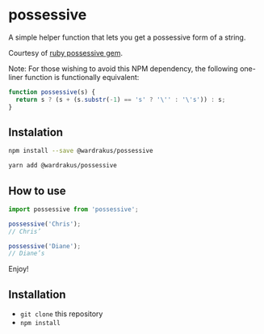 # possessive

A simple helper function that lets you get a possessive form of a string.

Courtesy of [ruby possessive gem](https://github.com/bclubb/possessive).

Note: For those wishing to avoid this NPM dependency, the following one-liner function is functionally equivalent:

```javascript
function possessive(s) {
  return s ? (s + (s.substr(-1) == 's' ? '\'' : '\'s')) : s;
}
```

## Instalation

```bash
npm install --save @wardrakus/possessive

yarn add @wardrakus/possessive
```

## How to use

```javascript
import possessive from 'possessive';

possessive('Chris');
// Chris’

possessive('Diane');
// Diane’s
```

Enjoy!

## Installation

* `git clone` this repository
* `npm install`
